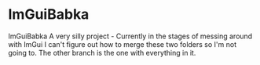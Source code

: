 # ImGuiBabka
ImGuiBabka
A very silly project - Currently in the stages of messing around with ImGui
I can't figure out how to merge these two folders so I'm not going to.  The other branch is the one with everything in it.
